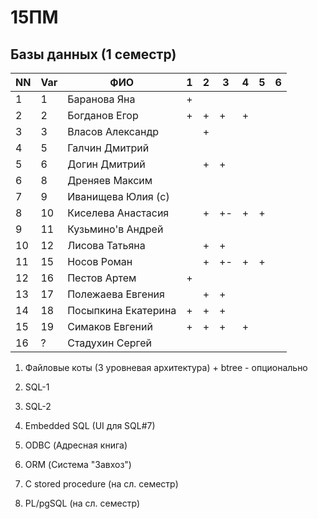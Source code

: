 # 15ПМ
## Базы данных (1 семестр)

| NN  | Var | ФИО                   | 1   | 2   | 3   | 4   | 5   | 6   |
| --- | --- | --------------------- | --- | --- | --- | --- | --- | --- |
| 1   | 1   | Баранова Яна          | +   |     |     |     |     |     |
| 2   | 2   | Богданов Егор         | +   | +   | +   | +   |     |     |
| 3   | 3   | Власов Александр      |     | +   |     |     |     |     |
| 4   | 5   | Галчин Дмитрий        |     |     |     |     |     |     |
| 5   | 6   | Догин Дмитрий         |     | +   | +   |     |     |     |
| 6   | 8   | Дреняев Максим        |     |     |     |     |     |     |
| 7   | 9   | Иванищева Юлия (с)    |     |     |     |     |     |     |
| 8   | 10  | Киселева Анастасия    |     | +   | +-  | +   | +   |     |
| 9   | 11  | Кузьмино'в Андрей     |     |     |     |     |     |     |
| 10  | 12  | Лисова Татьяна        |     | +   | +   |     |     |     |
| 11  | 15  | Носов Роман           |     | +   | +-  | +   | +   |     |
| 12  | 16  | Пестов Артем          | +   |     |     |     |     |     |
| 13  | 17  | Полежаева Евгения     |     | +   | +   |     |     |     |
| 14  | 18  | Посыпкина Екатерина   | +   | +   | +   |     |     |     |
| 15  | 19  | Симаков Евгений       | +   | +   | +   | +   |     |     |
| 16  | ?   | Стадухин Сергей       |     |     |     |     |     |     |

1. Файловые коты (3 уровневая архитектура) + btree - опционально
2. SQL-1
3. SQL-2
4. Embedded SQL (UI для SQL#7)
5. ODBC (Адресная книга)
6. ORM (Система "Завхоз")

7. C stored procedure (на сл. семестр)
8. PL/pgSQL (на сл. семестр)
